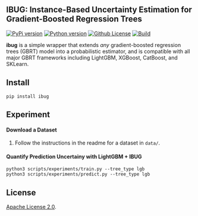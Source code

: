 IBUG: Instance-Based Uncertainty Estimation for Gradient-Boosted Regression Trees
---
[![PyPi version](https://img.shields.io/pypi/v/ibug)](https://pypi.org/project/ibug/)
[![Python version](https://img.shields.io/badge/python-3.9%20%7C%203.10-blue)](https://pypi.org/project/ibug/)
[![Github License](https://img.shields.io/badge/License-Apache%202.0-blue.svg)](https://github.com/jjbrophy47/ibug/blob/master/LICENSE)
[![Build](https://github.com/jjbrophy47/ibug/actions/workflows/wheels.yml/badge.svg?branch=v0.0.2)](https://github.com/jjbrophy47/ibug/actions/workflows/wheels.yml)

**ibug** is a simple wrapper that extends *any* gradient-boosted regression trees (GBRT) model into a probabilistic estimator, and is compatible with all major GBRT frameworks including LightGBM, XGBoost, CatBoost, and SKLearn.

Install
---

```shell
pip install ibug
```

Experiment
---

#### Download a Dataset
1. Follow the instructions in the readme for a dataset in `data/`.

#### Quantify Prediction Uncertainy with LightGBM + IBUG

```
python3 scripts/experiments/train.py --tree_type lgb
python3 scripts/experiments/predict.py --tree_type lgb
```

License
---
[Apache License 2.0](https://github.com/jjbrophy47/ibug/blob/master/LICENSE).

<!--Reference
---
Brophy and Lowd. [Instance-Based Uncertainty Estimation for Gradient-Boosted Regression Trees](). arXiv 2022.

```
```-->

